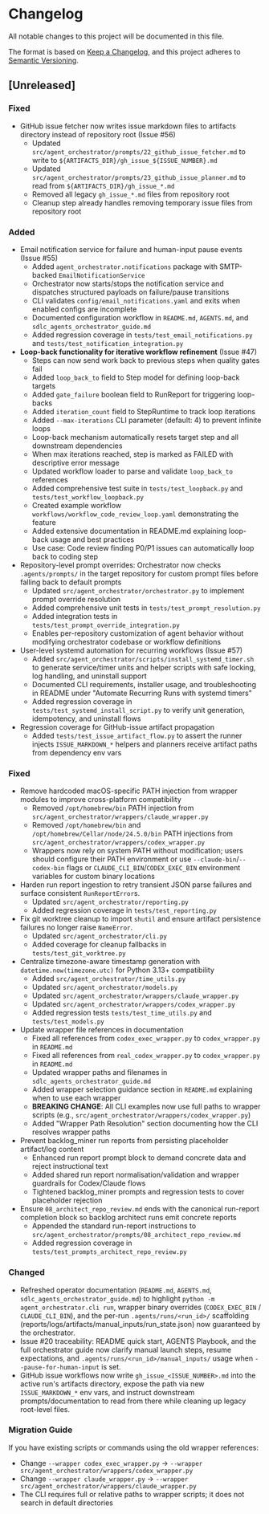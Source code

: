 # Changelog

All notable changes to this project will be documented in this file.

The format is based on [Keep a Changelog](https://keepachangelog.com/en/1.0.0/),
and this project adheres to [Semantic Versioning](https://semver.org/spec/v2.0.0.html).

## [Unreleased]

### Fixed
- GitHub issue fetcher now writes issue markdown files to artifacts directory instead of repository root (Issue #56)
  - Updated `src/agent_orchestrator/prompts/22_github_issue_fetcher.md` to write to `${ARTIFACTS_DIR}/gh_issue_${ISSUE_NUMBER}.md`
  - Updated `src/agent_orchestrator/prompts/23_github_issue_planner.md` to read from `${ARTIFACTS_DIR}/gh_issue_*.md`
  - Removed all legacy `gh_issue_*.md` files from repository root
  - Cleanup step already handles removing temporary issue files from repository root

### Added
- Email notification service for failure and human-input pause events (Issue #55)
  - Added `agent_orchestrator.notifications` package with SMTP-backed `EmailNotificationService`
  - Orchestrator now starts/stops the notification service and dispatches structured payloads on failure/pause transitions
  - CLI validates `config/email_notifications.yaml` and exits when enabled configs are incomplete
  - Documented configuration workflow in `README.md`, `AGENTS.md`, and `sdlc_agents_orchestrator_guide.md`
  - Added regression coverage in `tests/test_email_notifications.py` and `tests/test_notification_integration.py`
- **Loop-back functionality for iterative workflow refinement** (Issue #47)
  - Steps can now send work back to previous steps when quality gates fail
  - Added `loop_back_to` field to Step model for defining loop-back targets
  - Added `gate_failure` boolean field to RunReport for triggering loop-backs
  - Added `iteration_count` field to StepRuntime to track loop iterations
  - Added `--max-iterations` CLI parameter (default: 4) to prevent infinite loops
  - Loop-back mechanism automatically resets target step and all downstream dependencies
  - When max iterations reached, step is marked as FAILED with descriptive error message
  - Updated workflow loader to parse and validate `loop_back_to` references
  - Added comprehensive test suite in `tests/test_loopback.py` and `tests/test_workflow_loopback.py`
  - Created example workflow `workflows/workflow_code_review_loop.yaml` demonstrating the feature
  - Added extensive documentation in README.md explaining loop-back usage and best practices
  - Use case: Code review finding P0/P1 issues can automatically loop back to coding step
- Repository-level prompt overrides: Orchestrator now checks `.agents/prompts/` in the target repository for custom prompt files before falling back to default prompts
  - Updated `src/agent_orchestrator/orchestrator.py` to implement prompt override resolution
  - Added comprehensive unit tests in `tests/test_prompt_resolution.py`
  - Added integration tests in `tests/test_prompt_override_integration.py`
  - Enables per-repository customization of agent behavior without modifying orchestrator codebase or workflow definitions
- User-level systemd automation for recurring workflows (Issue #57)
  - Added `src/agent_orchestrator/scripts/install_systemd_timer.sh` to generate service/timer units and helper scripts with safe locking, log handling, and uninstall support
  - Documented CLI requirements, installer usage, and troubleshooting in README under "Automate Recurring Runs with systemd timers"
  - Added regression coverage in `tests/test_systemd_install_script.py` to verify unit generation, idempotency, and uninstall flows
- Regression coverage for GitHub-issue artifact propagation
  - Added `tests/test_issue_artifact_flow.py` to assert the runner injects `ISSUE_MARKDOWN_*` helpers and planners receive artifact paths from dependency env vars

### Fixed
- Remove hardcoded macOS-specific PATH injection from wrapper modules to improve cross-platform compatibility
  - Removed `/opt/homebrew/bin` PATH injection from `src/agent_orchestrator/wrappers/claude_wrapper.py`
  - Removed `/opt/homebrew/bin` and `/opt/homebrew/Cellar/node/24.5.0/bin` PATH injections from `src/agent_orchestrator/wrappers/codex_wrapper.py`
  - Wrappers now rely on system PATH without modification; users should configure their PATH environment or use `--claude-bin`/`--codex-bin` flags or `CLAUDE_CLI_BIN`/`CODEX_EXEC_BIN` environment variables for custom binary locations
- Harden run report ingestion to retry transient JSON parse failures and surface consistent `RunReportError`s.
  - Updated `src/agent_orchestrator/reporting.py`
  - Added regression coverage in `tests/test_reporting.py`
- Fix git worktree cleanup to import `shutil` and ensure artifact persistence failures no longer raise `NameError`.
  - Updated `src/agent_orchestrator/cli.py`
  - Added coverage for cleanup fallbacks in `tests/test_git_worktree.py`
- Centralize timezone-aware timestamp generation with `datetime.now(timezone.utc)` for Python 3.13+ compatibility
  - Added `src/agent_orchestrator/time_utils.py`
  - Updated `src/agent_orchestrator/models.py`
  - Updated `src/agent_orchestrator/wrappers/claude_wrapper.py`
  - Updated `src/agent_orchestrator/wrappers/codex_wrapper.py`
  - Added regression tests `tests/test_time_utils.py` and `tests/test_models.py`
- Update wrapper file references in documentation
  - Fixed all references from `codex_exec_wrapper.py` to `codex_wrapper.py` in `README.md`
  - Fixed all references from `real_codex_wrapper.py` to `codex_wrapper.py` in `README.md`
  - Updated wrapper paths and filenames in `sdlc_agents_orchestrator_guide.md`
  - Added wrapper selection guidance section in `README.md` explaining when to use each wrapper
  - **BREAKING CHANGE**: All CLI examples now use full paths to wrapper scripts (e.g., `src/agent_orchestrator/wrappers/codex_wrapper.py`)
  - Added "Wrapper Path Resolution" section documenting how the CLI resolves wrapper paths
- Prevent backlog_miner run reports from persisting placeholder artifact/log content
  - Enhanced run report prompt block to demand concrete data and reject instructional text
  - Added shared run report normalisation/validation and wrapper guardrails for Codex/Claude flows
  - Tightened backlog_miner prompts and regression tests to cover placeholder rejection
- Ensure `08_architect_repo_review.md` ends with the canonical run-report completion block so backlog architect runs emit concrete reports
  - Appended the standard run-report instructions to `src/agent_orchestrator/prompts/08_architect_repo_review.md`
  - Added regression coverage in `tests/test_prompts_architect_repo_review.py`

### Changed
- Refreshed operator documentation (`README.md`, `AGENTS.md`, `sdlc_agents_orchestrator_guide.md`) to highlight `python -m agent_orchestrator.cli run`, wrapper binary overrides (`CODEX_EXEC_BIN` / `CLAUDE_CLI_BIN`), and the per-run `.agents/runs/<run_id>/` scaffolding (reports/logs/artifacts/manual_inputs/run_state.json) now guaranteed by the orchestrator.
- Issue #20 traceability: README quick start, AGENTS Playbook, and the full orchestrator guide now clarify manual launch steps, resume expectations, and `.agents/runs/<run_id>/manual_inputs/` usage when `--pause-for-human-input` is set.
- GitHub issue workflows now write `gh_issue_<ISSUE_NUMBER>.md` into the active run's artifacts directory, expose the path via new `ISSUE_MARKDOWN_*` env vars, and instruct downstream prompts/documentation to read from there while cleaning up legacy root-level files.

### Migration Guide
If you have existing scripts or commands using the old wrapper references:
- Change `--wrapper codex_exec_wrapper.py` → `--wrapper src/agent_orchestrator/wrappers/codex_wrapper.py`
- Change `--wrapper claude_wrapper.py` → `--wrapper src/agent_orchestrator/wrappers/claude_wrapper.py`
- The CLI requires full or relative paths to wrapper scripts; it does not search in default directories
